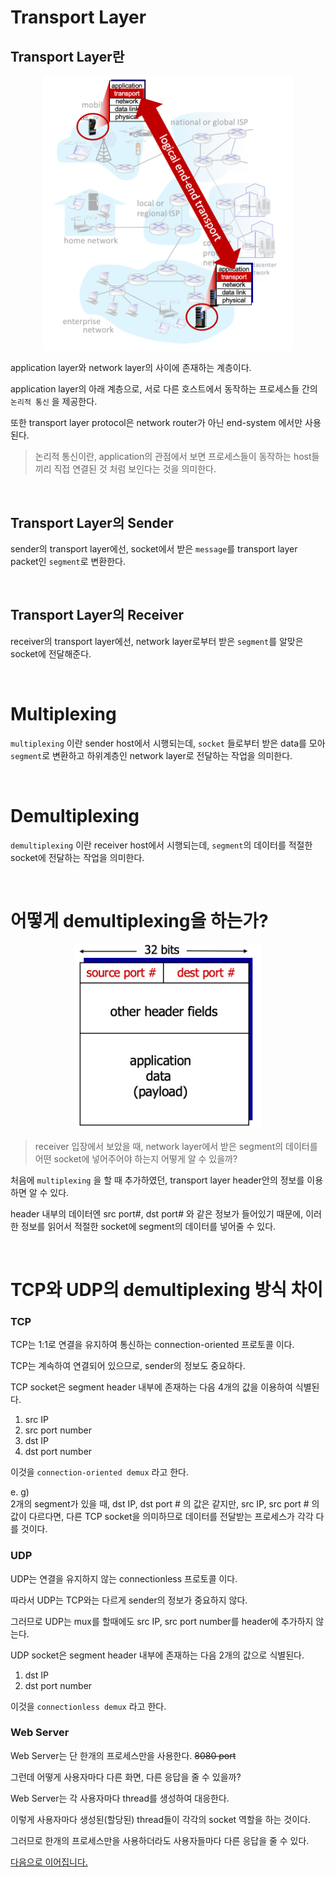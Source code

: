 <!-- @format -->

# Transport Layer

## Transport Layer란

<p align="center">
    <img src="./img/transport-services.png" width="400px">
</p>

application layer와 network layer의 사이에 존재하는 계층이다.

application layer의 아래 계층으로, 서로 다른 호스트에서 동작하는 프로세스들 간의 `논리적 통신` 을 제공한다.

또한 transport layer protocol은 network router가 아닌 end-system 에서만 사용된다.

> 논리적 통신이란, application의 관점에서 보면 프로세스들이 동작하는 host들 끼리 직접 연결된 것 처럼 보인다는 것을 의미한다.

<br />

## Transport Layer의 Sender

sender의 transport layer에선, socket에서 받은 `message`를 transport layer packet인 `segment`로 변환한다.

<br />

## Transport Layer의 Receiver

receiver의 transport layer에선, network layer로부터 받은 `segment`를 알맞은 socket에 전달해준다.

<br />

# Multiplexing

`multiplexing` 이란 sender host에서 시행되는데, `socket` 들로부터 받은 data를 모아 `segment`로 변환하고 하위계층인 network layer로 전달하는 작업을 의미한다.

<br />

# Demultiplexing

`demultiplexing` 이란 receiver host에서 시행되는데, `segment`의 데이터를 적절한 socket에 전달하는 작업을 의미한다.

<br />

# 어떻게 demultiplexing을 하는가?

<p align="center">
    <img src="./img/segment-format.png" width="300px">
</p>

> receiver 입장에서 보았을 때, network layer에서 받은 segment의 데이터를 어떤 socket에 넣어주어야 하는지 어떻게 알 수 있을까?

처음에 `multiplexing` 을 할 때 추가하였던, transport layer header안의 정보를 이용하면 알 수 있다.

header 내부의 데이터엔 src port#, dst port# 와 같은 정보가 들어있기 때문에, 이러한 정보를 읽어서 적절한 socket에 segment의 데이터를 넣어줄 수 있다.

<br />

# TCP와 UDP의 demultiplexing 방식 차이

### TCP

TCP는 1:1로 연결을 유지하여 통신하는 connection-oriented 프로토콜 이다.

TCP는 계속하여 연결되어 있으므로, sender의 정보도 중요하다.

TCP socket은 segment header 내부에 존재하는 다음 4개의 값을 이용하여 식별된다.

1. src IP
2. src port number
3. dst IP
4. dst port number

이것을 `connection-oriented demux` 라고 한다.

e. g)  
2개의 segment가 있을 때, dst IP, dst port # 의 값은 같지만, src IP, src port # 의 값이 다르다면, 다른 TCP socket을 의미하므로 데이터를 전달받는 프로세스가 각각 다를 것이다.

### UDP

UDP는 연결을 유지하지 않는 connectionless 프로토콜 이다.

따라서 UDP는 TCP와는 다르게 sender의 정보가 중요하지 않다.

그러므로 UDP는 mux를 할때에도 src IP, src port number를 header에 추가하지 않는다.

UDP socket은 segment header 내부에 존재하는 다음 2개의 값으로 식별된다.

1. dst IP
2. dst port number

이것을 `connectionless demux` 라고 한다.

### Web Server

Web Server는 단 한개의 프로세스만을 사용한다. ~~8080 port~~

그런데 어떻게 사용자마다 다른 화면, 다른 응답을 줄 수 있을까?

Web Server는 각 사용자마다 thread를 생성하여 대응한다.

이렇게 사용자마다 생성된(할당된) thread들이 각각의 socket 역할을 하는 것이다.

그러므로 한개의 프로세스만을 사용하더라도 사용자들마다 다른 응답을 줄 수 있다.

[다음으로 이어집니다.](Reliable%20Data%20Transfer.md)

